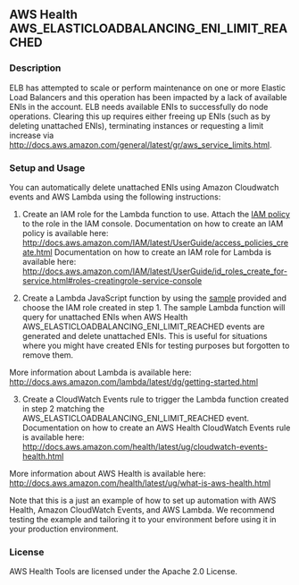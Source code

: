 ## AWS Health AWS_ELASTICLOADBALANCING_ENI_LIMIT_REACHED

### Description
ELB has attempted to scale or perform maintenance on one or more Elastic Load Balancers and this operation has been impacted by a lack of available ENIs in the account. ELB needs available ENIs to successfully do node operations. Clearing this up requires either freeing up ENIs (such as by deleting unattached ENIs), terminating instances or requesting a limit increase via http://docs.aws.amazon.com/general/latest/gr/aws_service_limits.html.

### Setup and Usage
You can automatically delete unattached ENIs using Amazon Cloudwatch events and AWS Lambda using the following instructions:

1. Create an IAM role for the Lambda function to use. Attach the [IAM policy](IAMPolicy) to the role in the IAM console.
Documentation on how to create an IAM policy is available here: http://docs.aws.amazon.com/IAM/latest/UserGuide/access_policies_create.html
Documentation on how to create an IAM role for Lambda is available here: http://docs.aws.amazon.com/IAM/latest/UserGuide/id_roles_create_for-service.html#roles-creatingrole-service-console

2. Create a Lambda JavaScript function by using the [sample](LambdaFunction.js) provided and choose the IAM role created in step 1. The sample Lambda function will query for unattached ENIs when AWS Health AWS_ELASTICLOADBALANCING_ENI_LIMIT_REACHED events are generated and delete unattached ENIs. This is useful for situations where you might have created ENIs for testing purposes but forgotten to remove them.

More information about Lambda is available here: http://docs.aws.amazon.com/lambda/latest/dg/getting-started.html

3. Create a CloudWatch Events rule to trigger the Lambda function created in step 2 matching the AWS_ELASTICLOADBALANCING_ENI_LIMIT_REACHED event.
Documentation on how to create an AWS Health CloudWatch Events rule is available here: http://docs.aws.amazon.com/health/latest/ug/cloudwatch-events-health.html

More information about AWS Health is available here: http://docs.aws.amazon.com/health/latest/ug/what-is-aws-health.html

Note that this is a just an example of how to set up automation with AWS Health, Amazon CloudWatch Events, and AWS Lambda. We recommend testing the example and tailoring it to your environment before using it in your production environment. 

### License
AWS Health Tools are licensed under the Apache 2.0 License.


